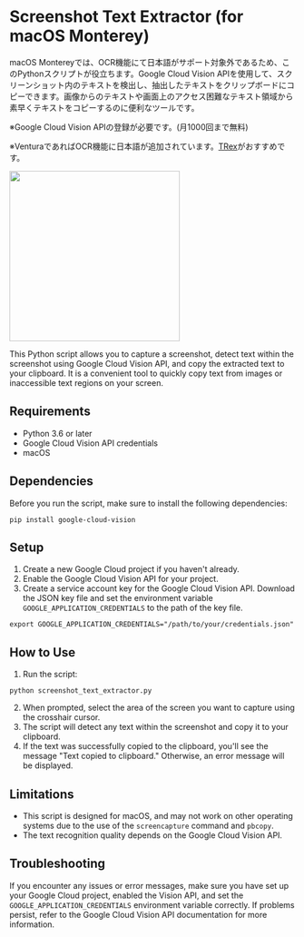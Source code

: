 # Screenshot Text Extractor (for macOS Monterey)


macOS Montereyでは、OCR機能にて日本語がサポート対象外であるため、このPythonスクリプトが役立ちます。Google Cloud Vision APIを使用して、スクリーンショット内のテキストを検出し、抽出したテキストをクリップボードにコピーできます。画像からのテキストや画面上のアクセス困難なテキスト領域から素早くテキストをコピーするのに便利なツールです。

※Google Cloud Vision APIの登録が必要です。(月1000回まで無料)

※VenturaであればOCR機能に日本語が追加されています。[TRex](https://github.com/amebalabs/TRex)がおすすめです。

<img src="https://user-images.githubusercontent.com/61626658/226303592-0a1fdafe-2eaf-4547-a365-68d40ddb1fb6.gif" width="300">

This Python script allows you to capture a screenshot, detect text within the screenshot using Google Cloud Vision API, and copy the extracted text to your clipboard. It is a convenient tool to quickly copy text from images or inaccessible text regions on your screen.

## Requirements
- Python 3.6 or later
- Google Cloud Vision API credentials
- macOS

## Dependencies
Before you run the script, make sure to install the following dependencies:

```
pip install google-cloud-vision
```

## Setup
1. Create a new Google Cloud project if you haven't already.
2. Enable the Google Cloud Vision API for your project.
3. Create a service account key for the Google Cloud Vision API. Download the JSON key file and set the environment variable `GOOGLE_APPLICATION_CREDENTIALS` to the path of the key file.

```
export GOOGLE_APPLICATION_CREDENTIALS="/path/to/your/credentials.json"
```

## How to Use

1. Run the script:
```
python screenshot_text_extractor.py
```
2. When prompted, select the area of the screen you want to capture using the crosshair cursor.
3. The script will detect any text within the screenshot and copy it to your clipboard.
4. If the text was successfully copied to the clipboard, you'll see the message "Text copied to clipboard." Otherwise, an error message will be displayed.

## Limitations
- This script is designed for macOS, and may not work on other operating systems due to the use of the `screencapture` command and `pbcopy`.
- The text recognition quality depends on the Google Cloud Vision API.

## Troubleshooting
If you encounter any issues or error messages, make sure you have set up your Google Cloud project, enabled the Vision API, and set the `GOOGLE_APPLICATION_CREDENTIALS` environment variable correctly. If problems persist, refer to the Google Cloud Vision API documentation for more information.
